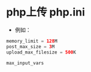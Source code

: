 # php上传  php.ini

- 例如：
```php
memory_limit = 128M
post_max_size = 3M
upload_max_filesize = 500K
```

```php
max_input_vars
```

